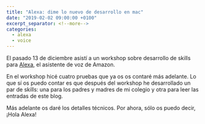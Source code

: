 ```yaml
---
title: "Alexa: dime lo nuevo de desarrollo en mac"
date: "2019-02-02 09:00:00 +0100"
excerpt_separator: <!--more-->
categories:
  - alexa
  - voice
---
```


El pasado 13 de diciembre asistí a un workshop sobre desarrollo de skills para [Alexa](https://www.amazon.es/b/ref=s9_acss_bw_cg_HEADERES_md1_w?ie=UTF8&node=15752872031&pf_rd_m=A1AT7YVPFBWXBL&pf_rd_s=merchandised-search-1&pf_rd_r=VY2AW5K5ZTJ816BTR33Q&pf_rd_t=101&pf_rd_p=7e527157-05a3-4022-9865-242fa7dcb86a&pf_rd_i=15823644031), el asistente de voz de Amazon.

En el workshop hicé cuatro pruebas que ya os os contaré más adelante. Lo que sí os puedo contar es que después del workshop he desarrollado un par de skills: una para los padres y madres de mi colegio y otra para leer las entradas de este blog.

Más adelante os daré los detalles técnicos. Por ahora, sólo os puedo decir, ¡Hola Alexa!